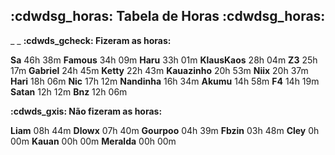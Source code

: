 ## :cdwdsg_horas: Tabela de Horas :cdwdsg_horas:
_ _
**:cdwds_gcheck: Fizeram as horas:**

**Sa** 46h 38m
**Famous** 34h 09m
**Haru** 33h 01m
**KlausKaos** 28h 04m
**Z3** 25h 17m
**Gabriel** 24h 45m
**Ketty** 22h 43m
**Kauazinho** 20h 53m
**Niix** 20h 37m
**Hari** 18h 06m
**Nic** 17h 12m
**Nandinha** 16h 34m
**Akumu** 14h 58m
**F4** 14h 19m
**Satan** 12h 12m
**Bnz** 12h 06m

**:cdwds_gxis: Não fizeram as horas:**

**Liam** 08h 44m
**Dlowx** 07h 40m
**Gourpoo** 04h 39m
**Fbzin** 03h 48m
**Cley** 0h 00m
**Kauan** 00h 00m
**Meralda** 00h 00m